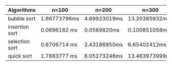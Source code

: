|Algorithms| n=100 | n=200 | n=300 | n=400 | n=500 | n=1000 | n=2000 | 
|--|--|--|--|--|--|--|--|
| bubble sort |  1.66773796ms|4.69923019ms|13.20385932ms|23.773431ms|37.489891052ms|149.652719ms|
| insertion sort | 0.0696182 ms|0.0569820ms|0.100851058ms|0.14710426ms|0.168800354ms|0.4661083ms|
| selection sort |  0.6706714 ms|2.43186950ms|6.65402412ms|9.95373725|16.478300094ms|84.8066806ms|
| quick sort |  1.7883777 ms|6.05273246ms|13.463973999ms|15.2368545ms|37.39881515ms|181.039810ms|
